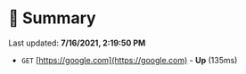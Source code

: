 # 📖 Summary
Last updated: **7/16/2021, 2:19:50 PM**

- `GET` [https://google.com](https://google.com) - **Up** (135ms)
